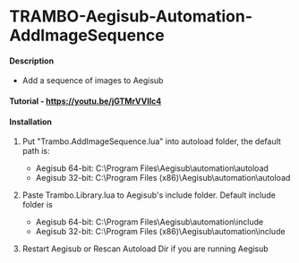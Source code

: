 # TRAMBO-Aegisub-Automation-AddImageSequence

#### Description
  - Add a sequence of images to Aegisub
  
#### Tutorial - https://youtu.be/jGTMrVVIlc4

#### Installation  
1. Put "Trambo.AddImageSequence.lua" into autoload folder, the default path is:  
    - Aegisub 64-bit: C:\Program Files\Aegisub\automation\autoload  
    - Aegisub 32-bit: C:\Program Files (x86)\Aegisub\automation\autoload  
2. Paste Trambo.Library.lua to Aegisub's include folder. Default include folder is
    - Aegisub 64-bit: C:\Program Files\Aegisub\automation\include
    - Aegisub 32-bit: C:\Program Files (x86)\Aegisub\automation\include

3. Restart Aegisub or Rescan Autoload Dir if you are running Aegisub

